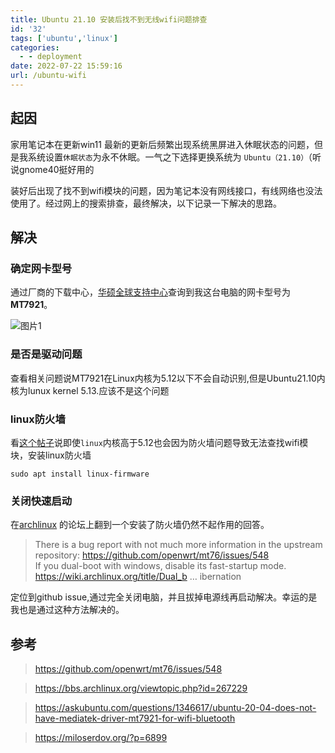 ```yaml
---
title: Ubuntu 21.10 安装后找不到无线wifi问题排查
id: '32'
tags: ['ubuntu','linux']
categories:
  - - deployment
date: 2022-07-22 15:59:16
url: /ubuntu-wifi
---
```


## 起因

家用笔记本在更新win11 最新的更新后频繁出现系统黑屏进入休眠状态的问题，但是我系统设置`休眠状态`为永不休眠。一气之下选择更换系统为 `Ubuntu（21.10）`（听说gnome40挺好用的

装好后出现了找不到wifi模块的问题，因为笔记本没有网线接口，有线网络也没法使用了。经过网上的搜索排查，最终解决，以下记录一下解决的思路。

## 解决

### 确定网卡型号

通过厂商的下载中心，[华硕全球支持中心](https://www.asus.com/support/Download-Center/)查询到我这台电脑的网卡型号为**MT7921**。

![图片1]()

### 是否是驱动问题

查看相关问题说MT7921在Linux内核为5.12以下不会自动识别,但是Ubuntu21.10内核为lunux kernel 5.13.应该不是这个问题

### linux防火墙

看[这个帖子](https://miloserdov.org/?p=6899)说即使`linux`内核高于5.12也会因为防火墙问题导致无法查找wifi模块，安装linux防火墙
```
sudo apt install linux-firmware
```
### 关闭快速启动

在[archlinux](https://bbs.archlinux.org/viewtopic.php?id=267229) 的论坛上翻到一个安装了防火墙仍然不起作用的回答。
> There is a bug report with not much more information in the upstream repository:
https://github.com/openwrt/mt76/issues/548  
If you dual-boot with windows, disable its fast-startup mode. https://wiki.archlinux.org/title/Dual_b … ibernation

定位到github issue,通过完全关闭电脑，并且拔掉电源线再启动解决。幸运的是我也是通过这种方法解决的。

## 参考

> https://github.com/openwrt/mt76/issues/548

> https://bbs.archlinux.org/viewtopic.php?id=267229

> https://askubuntu.com/questions/1346617/ubuntu-20-04-does-not-have-mediatek-driver-mt7921-for-wifi-bluetooth

> https://miloserdov.org/?p=6899

